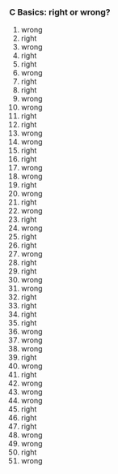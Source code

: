 ### C Basics: right or wrong?
1. wrong
2. right
3. wrong
4. right
5. right
6. wrong
7. right
8. right
9. wrong
10. wrong
11. right
12. right
13. wrong
14. wrong
15. right
16. right
17. wrong
18. wrong
19. right
20. wrong
21. right
22. wrong
23. right
24. wrong
25. right
26. right
27. wrong
28. right
29. right
30. wrong
31. wrong
32. right
33. right
34. right
35. right
36. wrong
37. wrong
38. wrong
39. right
40. wrong
41. right
42. wrong
43. wrong
44. wrong
45. right
46. right
47. right
48. wrong
49. wrong
50. right
51. wrong
